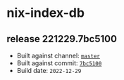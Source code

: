 # nix-index-db
## release 221229.7bc5100
- Built against channel: [`master`](https://github.com/nixos/nixpkgs/tree/master)
- Built against commit: [`7bc5100`](https://github.com/NixOS/nixpkgs/commit/7bc51003411d4aebc8b543b2f84da6a0eefa3789)
- Build date: `2022-12-29`
